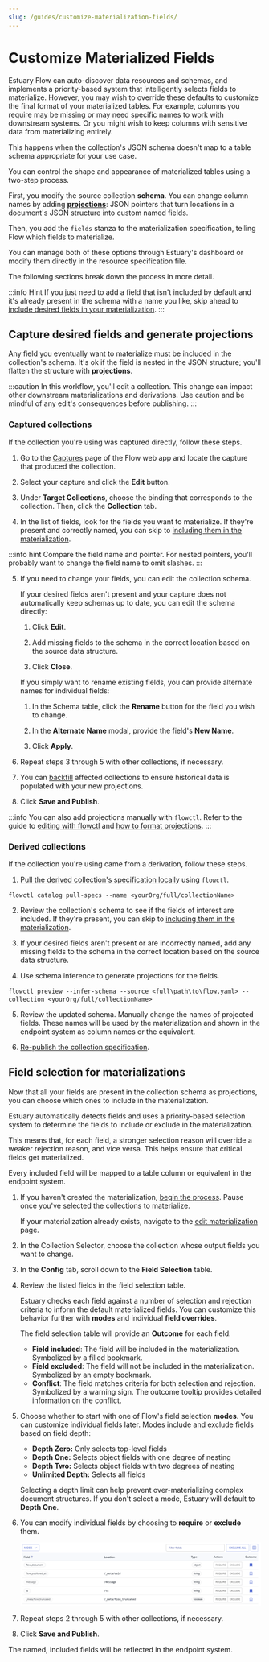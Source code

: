 ```yaml
---
slug: /guides/customize-materialization-fields/
---
```


# Customize Materialized Fields

Estuary Flow can auto-discover data resources and schemas, and implements a priority-based system that intelligently selects fields to materialize.
However, you may wish to override these defaults to customize the final format of your materialized tables.
For example, columns you require may be missing or may need specific names to work with downstream systems.
Or you might wish to keep columns with sensitive data from materializing entirely.

This happens when the collection's JSON schema doesn't map to a table schema appropriate for your use case.

You can control the shape and appearance of materialized tables using a two-step process.

First, you modify the source collection **schema**.
You can change column names by adding **[projections](/concepts/advanced/projections)**:
JSON pointers that turn locations in a document's JSON structure into custom named fields.

Then, you add the `fields` stanza to the materialization specification, telling Flow which fields to materialize.

You can manage both of these options through Estuary's dashboard or modify them directly in the resource specification file.

The following sections break down the process in more detail.

:::info Hint
If you just need to add a field that isn't included by default and it's already present in the schema
with a name you like, skip ahead to [include desired fields in your materialization](#field-selection-for-materializations).
:::

## Capture desired fields and generate projections

Any field you eventually want to materialize must be included in the collection's schema.
It's ok if the field is nested in the JSON structure; you'll flatten the structure with **projections**.

:::caution
In this workflow, you'll edit a collection. This change can impact other downstream materializations and derivations.
Use caution and be mindful of any edit's consequences before publishing.
:::

### Captured collections

If the collection you're using was captured directly, follow these steps.

1. Go to the [Captures](https://dashboard.estuary.dev/captures) page of the Flow web app
and locate the capture that produced the collection.

2. Select your capture and click the **Edit** button.

3. Under **Target Collections**, choose the binding that corresponds to the collection.
Then, click the **Collection** tab.

4. In the list of fields, look for the fields you want to materialize.
If they're present and correctly named, you can skip to
[including them in the materialization](#field-selection-for-materializations).

:::info hint
Compare the field name and pointer.
For nested pointers, you'll probably want to change the field name to omit slashes.
:::

5. If you need to change your fields, you can edit the collection schema.

   If your desired fields aren't present and your capture does not automatically keep schemas up to date, you can edit the schema directly:

   1. Click **Edit**.

   2. Add missing fields to the schema in the correct location based on the source data structure.

   3. Click **Close**.

   If you simply want to rename existing fields, you can provide alternate names for individual fields:

   1. In the Schema table, click the **Rename** button for the field you wish to change.

   2. In the **Alternate Name** modal, provide the field's **New Name**.

   3. Click **Apply**.

6. Repeat steps 3 through 5 with other collections, if necessary.

7. You can [backfill](/reference/backfilling-data) affected collections to ensure historical data is populated with your new projections.

8. Click **Save and Publish**.

:::info
You can also add projections manually with `flowctl`.
Refer to the guide to [editing with flowctl](/guides/flowctl/edit-specification-locally) and
[how to format projections](/concepts/collections/#projections).
:::

### Derived collections

If the collection you're using came from a derivation, follow these steps.

1. [Pull the derived collection's specification locally](/guides/flowctl/edit-specification-locally/#pull-specifications-locally) using `flowctl`.

```
flowctl catalog pull-specs --name <yourOrg/full/collectionName>
```

2. Review the collection's schema to see if the fields of interest are included. If they're present, you can skip to
[including them in the materialization](#field-selection-for-materializations).

3. If your desired fields aren't present or are incorrectly named, add any missing fields to the schema in the correct location based on the source data structure.

4. Use schema inference to generate projections for the fields.

```
flowctl preview --infer-schema --source <full\path\to\flow.yaml> --collection <yourOrg/full/collectionName>
```

5. Review the updated schema. Manually change the names of projected fields. These names will be used by the materialization and shown in the endpoint system as column names or the equivalent.

6. [Re-publish the collection specification](/guides/flowctl/edit-specification-locally/#edit-source-files-and-re-publish-specifications).

## Field selection for materializations

Now that all your fields are present in the collection schema as projections,
you can choose which ones to include in the materialization.

Estuary automatically detects fields and uses a priority-based selection system to determine the fields to include or exclude in the materialization.

This means that, for each field, a stronger selection reason will override a weaker rejection reason, and vice versa.
This helps ensure that critical fields get materialized.

Every included field will be mapped to a table column or equivalent in the endpoint system.

1. If you haven't created the materialization, [begin the process](/guides/create-dataflow/#create-a-materialization). Pause once you've selected the collections to materialize.

   If your materialization already exists, navigate to the [edit materialization](/edit-data-flows/#edit-a-materialization) page.

2. In the Collection Selector, choose the collection whose output fields you want to change.

3. In the **Config** tab, scroll down to the **Field Selection** table.

4. Review the listed fields in the field selection table.

   Estuary checks each field against a number of selection and rejection criteria to inform the default materialized fields.
   You can customize this behavior further with **modes** and individual **field overrides**.

   The field selection table will provide an **Outcome** for each field:

   * **Field included**: The field will be included in the materialization. Symbolized by a filled bookmark.
   * **Field excluded**: The field will not be included in the materialization. Symbolized by an empty bookmark.
   * **Conflict**: The field matches criteria for both selection and rejection.
   Symbolized by a warning sign. The outcome tooltip provides detailed information on the conflict.

5. Choose whether to start with one of Flow's field selection **modes**. You can customize individual fields later. Modes include and exclude fields based on field depth:

   * **Depth Zero:** Only selects top-level fields
   * **Depth One:** Selects object fields with one degree of nesting
   * **Depth Two:** Selects object fields with two degrees of nesting
   * **Unlimited Depth:** Selects all fields

   Selecting a depth limit can help prevent over-materializing complex document structures.
   If you don't select a mode, Estuary will default to **Depth One**.

6. You can modify individual fields by choosing to **require** or **exclude** them.

   ![Field selection modes and individual options](../guide-images/field-selection.png)

7. Repeat steps 2 through 5 with other collections, if necessary.

8. Click **Save and Publish**.

The named, included fields will be reflected in the endpoint system.
